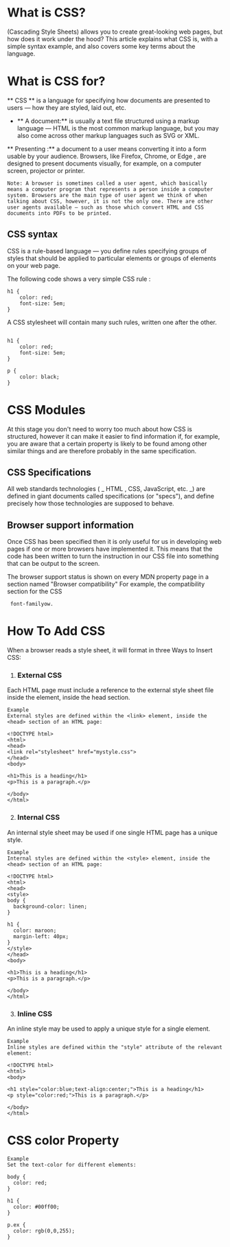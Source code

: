 # What is CSS?
(Cascading Style Sheets) allows you to create great-looking web pages, but how does it work under the hood? This article explains what CSS is, with a simple syntax example, and also covers some key terms about the language.

# What is CSS for?
** CSS ** is a language for specifying how documents are presented to users — how they are styled, laid out, etc.

* ** A document:**  is usually a text file structured using a markup language — HTML is the most common markup language, but you may also come across other markup languages such as SVG or XML.

** Presenting :** a document to a user means converting it into a form usable by your audience. Browsers, like Firefox, Chrome, or Edge , are designed to present documents visually, for example, on a computer screen, projector or printer.

```
Note: A browser is sometimes called a user agent, which basically means a computer program that represents a person inside a computer system. Browsers are the main type of user agent we think of when talking about CSS, however, it is not the only one. There are other user agents available — such as those which convert HTML and CSS documents into PDFs to be printed.

```
## CSS syntax
CSS is a rule-based language — you define rules specifying groups of styles that should be applied to particular elements or groups of elements on your web page. 

The following code shows a very simple CSS rule :
```
h1 {
    color: red;
    font-size: 5em;
}
```

A CSS stylesheet will contain many such rules, written one after the other.
```

h1 {
    color: red;
    font-size: 5em;
}

p {
    color: black;
}
```

# CSS Modules

At this stage you don't need to worry too much about how CSS is structured, however it can make it easier to find information if, for example, you are aware that a certain property is likely to be found among other similar things and are therefore probably in the same specification. 

## CSS Specifications
All web standards technologies ( _ HTML  , CSS, JavaScript, etc. _) are defined in giant documents called specifications (or "specs"), and define precisely how those technologies are supposed to behave.

## Browser support information

Once CSS has been specified then it is only useful for us in developing web pages if one or more browsers have implemented it. This means that the code has been written to turn the instruction in our CSS file into something that can be output to the screen.

The browser support status is shown on every MDN property page in a section named "Browser compatibility" For example, the compatibility section for the CSS
```
 font-familyow.
```
# How To Add CSS

When a browser reads a style sheet, it will format in three Ways to Insert CSS:

1. ### External CSS

Each HTML page must include a reference to the external style sheet file inside the <link> element, inside the head section.

```
Example
External styles are defined within the <link> element, inside the <head> section of an HTML page:

<!DOCTYPE html>
<html>
<head>
<link rel="stylesheet" href="mystyle.css">
</head>
<body>

<h1>This is a heading</h1>
<p>This is a paragraph.</p>

</body>
</html>

```

2. ### Internal CSS
An internal style sheet may be used if one single HTML page has a unique style.
```
Example
Internal styles are defined within the <style> element, inside the <head> section of an HTML page:

<!DOCTYPE html>
<html>
<head>
<style>
body {
  background-color: linen;
}

h1 {
  color: maroon;
  margin-left: 40px;
}
</style>
</head>
<body>

<h1>This is a heading</h1>
<p>This is a paragraph.</p>

</body>
</html> 
```

3. ### Inline CSS
An inline style may be used to apply a unique style for a single element.

```
Example
Inline styles are defined within the "style" attribute of the relevant element:

<!DOCTYPE html>
<html>
<body>

<h1 style="color:blue;text-align:center;">This is a heading</h1>
<p style="color:red;">This is a paragraph.</p>

</body>
</html>
```

# CSS color Property

```
Example
Set the text-color for different elements:

body {
  color: red;
}

h1 {
  color: #00ff00;
}

p.ex {
  color: rgb(0,0,255);
}
```
